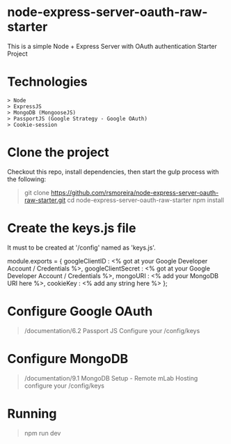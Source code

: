 # node-express-server-oauth-raw-starter
This is a simple Node + Express Server with OAuth authentication Starter Project

# Technologies
    > Node
    > ExpressJS
    > MongoDB (MongooseJS)
    > PassportJS (Google Strategy - Google OAuth)
    > Cookie-session

# Clone the project
Checkout this repo, install dependencies, then start the gulp process with the following:

> git clone https://github.com/rsmoreira/node-express-server-oauth-raw-starter.git
> cd node-express-server-oauth-raw-starter
> npm install

# Create the keys.js file
It must to be created at '/config' named as 'keys.js'.

module.exports = {
    googleClientID : <% got at your Google Developer Account / Credentials %>,
    googleClientSecret : <% got at your Google Developer Account / Credentials %>,
    mongoURI : <% add your MongoDB URI here %>,
    cookieKey : <% add any string here %> 
};

# Configure Google OAuth
> /documentation/6.2 Passport JS
> Configure your /config/keys

# Configure MongoDB
> /documentation/9.1 MongoDB Setup - Remote mLab Hosting
> configure your /config/keys

# Running 
> npm run dev

